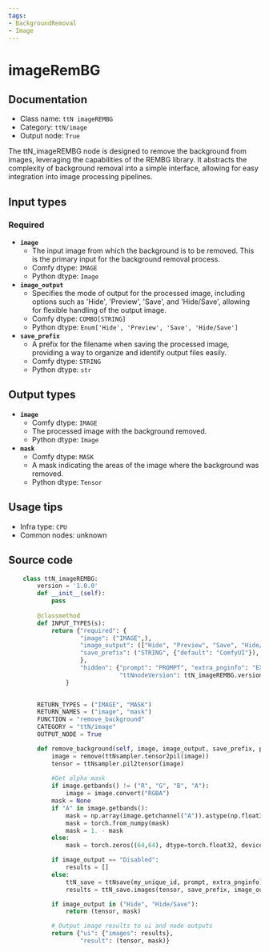 ```yaml
---
tags:
- BackgroundRemoval
- Image
---
```


# imageRemBG
## Documentation
- Class name: `ttN imageREMBG`
- Category: `ttN/image`
- Output node: `True`

The ttN_imageREMBG node is designed to remove the background from images, leveraging the capabilities of the REMBG library. It abstracts the complexity of background removal into a simple interface, allowing for easy integration into image processing pipelines.
## Input types
### Required
- **`image`**
    - The input image from which the background is to be removed. This is the primary input for the background removal process.
    - Comfy dtype: `IMAGE`
    - Python dtype: `Image`
- **`image_output`**
    - Specifies the mode of output for the processed image, including options such as 'Hide', 'Preview', 'Save', and 'Hide/Save', allowing for flexible handling of the output image.
    - Comfy dtype: `COMBO[STRING]`
    - Python dtype: `Enum['Hide', 'Preview', 'Save', 'Hide/Save']`
- **`save_prefix`**
    - A prefix for the filename when saving the processed image, providing a way to organize and identify output files easily.
    - Comfy dtype: `STRING`
    - Python dtype: `str`
## Output types
- **`image`**
    - Comfy dtype: `IMAGE`
    - The processed image with the background removed.
    - Python dtype: `Image`
- **`mask`**
    - Comfy dtype: `MASK`
    - A mask indicating the areas of the image where the background was removed.
    - Python dtype: `Tensor`
## Usage tips
- Infra type: `CPU`
- Common nodes: unknown


## Source code
```python
    class ttN_imageREMBG:
        version = '1.0.0'
        def __init__(self):
            pass
        
        @classmethod
        def INPUT_TYPES(s):
            return {"required": { 
                    "image": ("IMAGE",),
                    "image_output": (["Hide", "Preview", "Save", "Hide/Save"],{"default": "Preview"}),
                    "save_prefix": ("STRING", {"default": "ComfyUI"}),
                    },
                    "hidden": {"prompt": "PROMPT", "extra_pnginfo": "EXTRA_PNGINFO", "my_unique_id": "UNIQUE_ID",
                               "ttNnodeVersion": ttN_imageREMBG.version},
                }
            

        RETURN_TYPES = ("IMAGE", "MASK")
        RETURN_NAMES = ("image", "mask")
        FUNCTION = "remove_background"
        CATEGORY = "ttN/image"
        OUTPUT_NODE = True

        def remove_background(self, image, image_output, save_prefix, prompt, extra_pnginfo, my_unique_id):
            image = remove(ttNsampler.tensor2pil(image))
            tensor = ttNsampler.pil2tensor(image)
            
            #Get alpha mask
            if image.getbands() != ("R", "G", "B", "A"):
                image = image.convert("RGBA")
            mask = None
            if "A" in image.getbands():
                mask = np.array(image.getchannel("A")).astype(np.float32) / 255.0
                mask = torch.from_numpy(mask)
                mask = 1. - mask
            else:
                mask = torch.zeros((64,64), dtype=torch.float32, device=sampler.device)

            if image_output == "Disabled":
                results = []
            else:
                ttN_save = ttNsave(my_unique_id, prompt, extra_pnginfo)
                results = ttN_save.images(tensor, save_prefix, image_output)

            if image_output in ("Hide", "Hide/Save"):
                return (tensor, mask)

            # Output image results to ui and node outputs
            return {"ui": {"images": results},
                    "result": (tensor, mask)}

```

